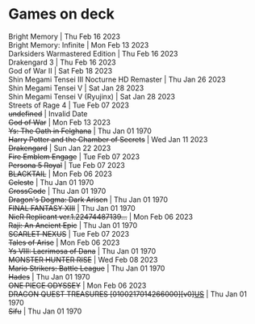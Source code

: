# Games on deck
Bright Memory | Thu Feb 16 2023  
Bright Memory: Infinite | Mon Feb 13 2023  
Darksiders Warmastered Edition | Thu Feb 16 2023  
Drakengard 3 | Thu Feb 16 2023  
God of War II | Sat Feb 18 2023  
Shin Megami Tensei III Nocturne HD Remaster | Thu Jan 26 2023  
Shin Megami Tensei V | Sat Jan 28 2023  
Shin Megami Tensei V (Ryujinx) | Sat Jan 28 2023  
Streets of Rage 4 | Tue Feb 07 2023  
~~undefined~~ | Invalid Date  
~~God of War~~ | Mon Feb 13 2023  
~~Ys: The Oath in Felghana~~ | Thu Jan 01 1970  
~~Harry Potter and the Chamber of Secrets~~ | Wed Jan 11 2023  
~~Drakengard~~ | Sun Jan 22 2023  
~~Fire Emblem Engage~~ | Tue Feb 07 2023  
~~Persona 5 Royal~~ | Tue Feb 07 2023  
~~BLACKTAIL~~ | Mon Feb 06 2023  
~~Celeste~~ | Thu Jan 01 1970  
~~CrossCode~~ | Thu Jan 01 1970  
~~Dragon's Dogma: Dark Arisen~~ | Thu Jan 01 1970  
~~FINAL FANTASY XIII~~ | Thu Jan 01 1970  
~~NieR Replicant ver.1.22474487139...~~ | Mon Feb 06 2023  
~~Raji: An Ancient Epic~~ | Thu Jan 01 1970  
~~SCARLET NEXUS~~ | Tue Feb 07 2023  
~~Tales of Arise~~ | Mon Feb 06 2023  
~~Ys VIII: Lacrimosa of Dana~~ | Thu Jan 01 1970  
~~MONSTER HUNTER RISE~~ | Wed Feb 08 2023  
~~Mario Strikers: Battle League~~ | Thu Jan 01 1970  
~~Hades~~ | Thu Jan 01 1970  
~~ONE PIECE ODYSSEY~~ | Mon Feb 06 2023  
~~DRAGON QUEST TREASURES [0100217014266000][v0][US](nsw2u.com)~~ | Thu Jan 01 1970  
~~Sifu~~ | Thu Jan 01 1970  